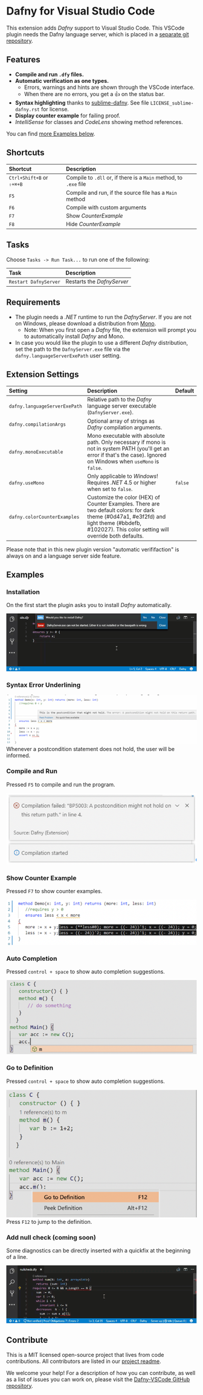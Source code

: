 # Dafny for Visual Studio Code

This extension adds _Dafny_ support to Visual Studio Code.
This VSCode plugin needs the Dafny language server, which is placed in a [separate git repository](https://gitlab.dev.ifs.hsr.ch/dafny-ba/dafny-language-server).

## Features

- **Compile and run `.dfy` files.**
- **Automatic verification as one types.**
  - Errors, warnings and hints are shown through the VSCode interface.
  - When there are no errors, you get a 👍 on the status bar.
- **Syntax highlighting** thanks to [sublime-dafny](https://github.com/erggo/sublime-dafny). See file `LICENSE_sublime-dafny.rst` for license.
- **Display counter example** for failing proof.
- _IntelliSense_ for classes and _CodeLens_ showing method references.

You can find [more Examples below](#examples).

## Shortcuts

| Shortcut                  | Description                                                       |
| :------------------------ | :---------------------------------------------------------------- |
| `Ctrl+Shift+B` or `⇧+⌘+B` | Compile to `.dll` or, if there is a `Main` method, to `.exe` file |
| `F5`                      | Compile and run, if the source file has a `Main` method           |
| `F6`                      | Compile with custom arguments                                     |
| `F7`                      | Show _CounterExample_                                             |
| `F8`                      | Hide _CounterExample_                                             |

## Tasks

Choose `Tasks -> Run Task...` to run one of the following:

| Task                  | Description                |
| :-------------------- | :------------------------- |
| `Restart DafnyServer` | Restarts the _DafnyServer_ |

## Requirements

- The plugin needs a _.NET_ runtime to run the _DafnyServer_. If you are not on Windows, please download a distribution from [Mono](http://www.mono-project.com).
  - Note: When you first open a _Dafny_ file, the extension will prompt you to automatically install _Dafny_ and Mono.
- In case you would like the plugin to use a different _Dafny_ distribution, set the path to the `DafnyServer.exe` file via the `dafny.languageServerExePath` user setting.

## Extension Settings

| Setting                       | Description                                                                                                                                                                                        | Default |
| :---------------------------- | :------------------------------------------------------------------------------------------------------------------------------------------------------------------------------------------------- | :------ |
| `dafny.languageServerExePath` | Relative path to the _Dafny_ language server executable (`DafnyServer.exe`).                                                                                                                       |         |
| `dafny.compilationArgs`       | Optional array of strings as _Dafny_ compilation arguments.                                                                                                                                        |         |
| `dafny.monoExecutable`        | Mono executable with absolute path. Only necessary if mono is not in system PATH (you'll get an error if that's the case). Ignored on Windows when `useMono` is `false`.                           |         |
| `dafny.useMono`               | Only applicable to _Windows_! Requires _.NET_ 4.5 or higher when set to `false`.                                                                                                                   | `false` |
| `dafny.colorCounterExamples`  | Customize the color (HEX) of Counter Examples. There are two default colors: for dark theme (#0d47a1, #e3f2fd) and light theme (#bbdefb, #102027). This color setting will override both defaults. |         |

Please note that in this new plugin version "automatic verififaction" is always on and a language server side feature.

## Examples

### Installation

On the first start the plugin asks you to install _Dafny_ automatically.

![assertions animation](readmeRessources/installation.gif)

### Syntax Error Underlining

![Syntax](readmeRessources/Syntax.png)
Whenever a postcondition statement does not hold, the user will be informed.

### Compile and Run

Pressed `F5` to compile and run the program.

![Compile](readmeRessources/Compile.png)

### Show Counter Example

Pressed `F7` to show counter examples.

![Counter](readmeRessources/Counter.png)

### Auto Completion

Pressed `control + space` to show auto completion suggestions.

![Completion](readmeRessources/Completion.png)

### Go to Definition

Pressed `control + space` to show auto completion suggestions.

![Go to Definition](readmeRessources/GoTo.png)
Press `F12` to jump to the definition.

### Add null check (coming soon)

Some diagnostics can be directly inserted with a quickfix at the beginning of a line.

![assertions animation](readmeRessources/addnullcheck.gif)

## Contribute

This is a MIT licensed open-source project that lives from code contributions. All contributors are listed in our [project readme](https://github.com/DafnyVSCode/Dafny-VSCode#contributors).

We welcome your help! For a description of how you can contribute, as well as a list of issues you can work on, please visit the [Dafny-VSCode GitHub repository](https://github.com/DafnyVSCode/Dafny-VSCode#contribute).
